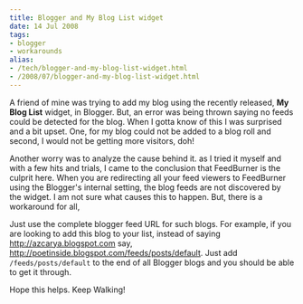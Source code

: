 ```yaml
---
title: Blogger and My Blog List widget
date: 14 Jul 2008
tags: 
- blogger
- workarounds
alias:
- /tech/blogger-and-my-blog-list-widget.html
- /2008/07/blogger-and-my-blog-list-widget.html
---
```


A friend of mine was trying to add my blog using the recently released, 
<b>My Blog List</b> widget, in Blogger. But, an error was being thrown saying 
no feeds could be detected for the blog. When I gotta know of this I was surprised 
and a bit upset. One, for my blog could not be added to a blog roll and second, 
I would not be getting more visitors, doh!

<!-- break here -->

Another worry was to analyze the cause behind it. as I tried it myself and with 
a few hits and trials, I came to the conclusion that FeedBurner is the culprit 
here. When you are redirecting all your feed viewers to FeedBurner using the Blogger's 
internal setting, the blog feeds are not discovered by the widget. I am not sure 
what causes this to happen. But, there is a workaround for all,

Just use the complete blogger feed URL for such blogs. For example, if you are 
looking to add this blog to your list, instead of saying 
<a href="http://azcarya.blogspot.com">http://azcarya.blogspot.com</a> say, 
<a href="http://azcarya.blogspot.com">http://poetinside.blogspot.com/feeds/posts/default</a>. 
Just add `/feeds/posts/default` to the end of all Blogger blogs and you should be 
able to get it through.

Hope this helps. 
Keep Walking!
